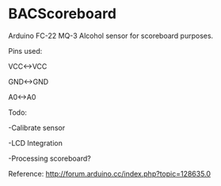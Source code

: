 # BACScoreboard
Arduino FC-22 MQ-3 Alcohol sensor for scoreboard purposes.

Pins used:

VCC<->VCC

GND<->GND

A0<->A0

Todo:

-Calibrate sensor

-LCD Integration

-Processing scoreboard?


Reference: http://forum.arduino.cc/index.php?topic=128635.0
